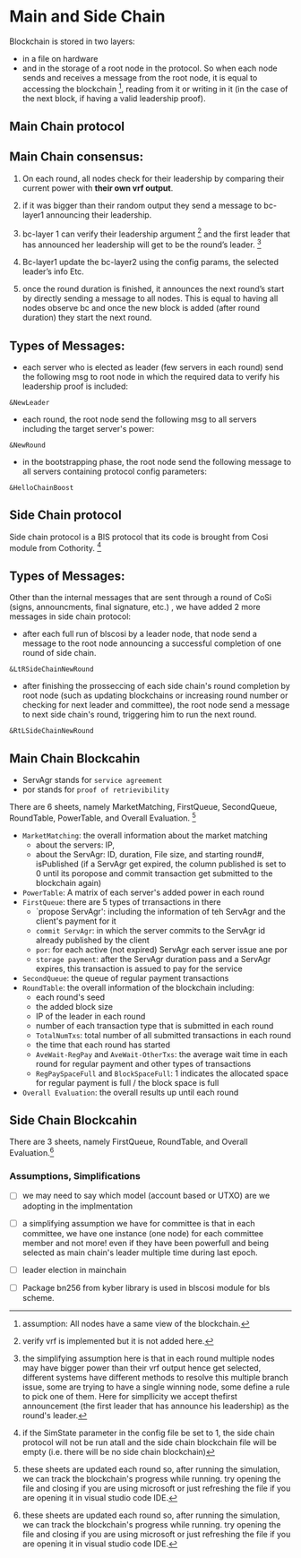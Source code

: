 # Main and Side Chain #

Blockchain is stored in two layers: 
- in a file on hardware 
- and in the storage of a root node in the protocol. 
So when each node sends and receives a message from the root node, it is equal to accessing the blockchain [^bcassump], reading from it or writing in it (in the case of the next block, if having a valid leadership proof).

## Main Chain protocol ##

Main Chain consensus:
--------------------------

1. On each round, all nodes check for their leadership by comparing their current power with **their own vrf output**.

2. if it was bigger than their random output they send a message to bc-layer1 announcing their leadership.

3. bc-layer 1 can verify their leadership argument [^vrf] and the first leader that has announced her leadership will get to be the round’s leader. [^mcleaderassump]

4. Bc-layer1 update the bc-layer2 using the config params, the selected leader’s info Etc.

5. once the round duration is finished, it announces the next round’s start by directly sending a message to all nodes. This is equal to having all nodes observe bc and once the new block is added (after round duration) they start the next round.

Types of Messages:
--------------------------------------------
- each server who is elected as leader (few servers in each round) send the following msg to root node in which the required data to verify his leadership proof is included: 
 ```
 &NewLeader
 ```
- each round, the root node send the following msg to all servers including the target server's power:
```
&NewRound
```
- in the bootstrapping phase, the root node send the following message to all servers containing protocol config parameters:
```	
&HelloChainBoost
```

## Side Chain protocol ## 
Side chain protocol is a BlS protocol that its code is brought from Cosi module from Cothority. [^sc]

Types of Messages:
--------------------------------------------
Other than the internal messages that are sent through a round of CoSi (signs, announcments, final signature, etc.) , we have added 2 more messages in side chain protocol:

- after each full run of blscosi by a leader node, that node send a message to the root node announcing a successful completion of one round of side chain.
```
&LtRSideChainNewRound
```
- after finishing the prosseccing of each side chain's round completion by root node (such as updating blockchains or increasing round number or checking for next leader and committee), the root node send a message to next side chain's round, triggering him to run the next round.
```
&RtLSideChainNewRound
```


## Main Chain Blockcahin ##

- ServAgr stands for `service agreement`
- por stands for `proof of retrievibility`

There are 6 sheets, namely MarketMatching, FirstQueue, SecondQueue, RoundTable, PowerTable, and Overall Evaluation. [^sheets]

- `MarketMatching`: the overall information about the market matching
    - about the servers: IP, 
    - about the ServAgr: ID, duration, File size, and starting round#, isPublished (if a ServAgr get expired, the column published is set to 0 until its poropose and commit transaction get submitted to the blockchain again)
- `PowerTable`: A matrix of each server's added power in each round
- `FirstQueue`: there are 5 types of trransactions in there
    - `propose ServAgr': including the information of teh ServAgr and the client's payment for it
    - `commit ServAgr`: in which the server commits to the ServAgr id already published by the client
    - `por`: for each active (not expired) ServAgr each server issue ane por
    - `storage payment`: after the ServAgr duration pass and a ServAgr expires, this transaction is assued to pay for the service
- `SecondQueue`: the queue of regular payment transactions
- `RoundTable`: the overall information of the blockchain including:
    - each round's seed
    - the added block size
    - IP of the leader in each round
    - number of each transaction type that is submitted in each round
    - `TotalNumTxs`: total number of all submitted transactions in each round
    - the time that each round has started
    - `AveWait-RegPay` and `AveWait-OtherTxs`: the average wait time in each round for regular payment and other types of transactions
    - `RegPaySpaceFull` and `BlockSpaceFull`: 1 indicates the allocated space for regular payment is full /  the block space is full
- `Overall Evaluation`: the overall results up until each round


## Side Chain Blockcahin ##

There are 3 sheets, namely FirstQueue, RoundTable, and Overall Evaluation.[^sheets]

### Assumptions, Simplifications ###
- [ ] we may need to say which model (account based or UTXO) are we adopting in the implmentation
- [ ] a simplifying assumption we have for committee is that in each committee, we have one instance (one node) for each committee member and not more! even if they have been powerfull and being selected as main chain's leader multiple time during last epoch.
- [ ] leader election in mainchain
- [ ] Package bn256 from kyber library is used in blscosi module for bls scheme.



<!--FootNote-->
[^bcassump]: assumption: All nodes have a same view of the blockchain.
[^vrf]: verify vrf is implemented but it is not added here.
[^sc]: if the SimState parameter in the config file be set to 1, the side chain protocol will not be run atall and the side chain blockchain file will be empty (i.e. there will be no side chain blockchain)
[^sheets]: these sheets are updated each round so, after running the simulation, we can track the blockchain's progress while running. try opening the file and closing if you are using microsoft or just refreshing the file if you are opening it in visual studio code IDE.
[^mcleaderassump]: the simplifying assumption here is that in each round multiple nodes may have bigger power than their vrf output hence get selected, different systems have different methods to resolve this multiple branch issue, some are trying to have a single winning node, some define a rule to pick one of them. Here for simpllicity we accept thefirst announcement (the first leader that has announce his leadership) as the round's leader.
<!--FootNote-->
